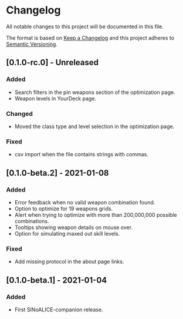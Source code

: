 # Changelog
All notable changes to this project will be documented in this file.

The format is based on [Keep a Changelog](http://keepachangelog.com/en/1.0.0/)
and this project adheres to [Semantic Versioning](http://semver.org/spec/v2.0.0.html).

## [0.1.0-rc.0] - Unreleased
### Added
- Search filters in the pin weapons section of the optimization page.
- Weapon levels in YourDeck page.
### Changed
- Moved the class type and level selection in the optimization page.
### Fixed
- csv import when the file contains strings with commas.

## [0.1.0-beta.2] - 2021-01-08
### Added
- Error feedback when no valid weapon combination found.
- Option to optimize for 19 weapons grids.
- Alert when trying to optimize with more than 200,000,000 possible combinations.
- Tooltips showing weapon details on mouse over.
- Option for simulating maxed out skill levels.
### Fixed
- Add missing protocol in the about page links.

## [0.1.0-beta.1] - 2021-01-04
### Added
- First SINoALICE-companion release.
